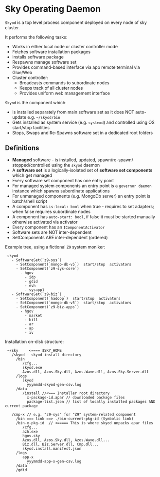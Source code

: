 ﻿# Sky Operating Daemon

`Skyod` is a top level process component deployed on every node of sky cluster.

It performs the following tasks:
- Works in either local node or cluster controller mode
- Fetches software installation packages
- Installs software package
- Respawns manage software set
- Provides command-based interface via app remote terminal via Glue/Web
- Cluster controller:
  - Broadcasts commands to subordinate nodes
  - Keeps track of all cluster nodes
  - Provides uniform web management interface

 `Skyod` is the component which:
 - Is installed separately from main software set as it does NOT auto-update e.g. `~/skyod/bin`
 - Gets installed as system service (e.g. `systemd`) and controlled using OS start/stop facilities
 - Stops, Swaps and Re-Spawns software set in a dedicated root folders

## Definitions
* **Managed** software - is installed, updated, spawn/re-spawn/ stopped/controlled using the `skyod` daemon
* A **software set** is a logically-isolated set of **software set components** which get managed
* Every software set component has one entry point
* For managed system components an entry point is a `governor daemon` instance which spawns subordinate applications
* For unmanaged components (e.g. MongoDb server) an entry point is batch/shell script
* A component has `is-local: bool` when true - requires to set adapters; when false requires subordinate nodes
* A component has `auto-start: bool`, if false it must be started manually otherwise activated via activator
* Every component has an `IComponentActivator`
* Software sets are NOT inter-dependent
* SetComponents ARE inter-dependent (ordered)

Example tree, using a fictional `Z9` system moniker:
```
 skyod
   - SoftwareSet(`z9-sys`)
     - SetComponent(`mongo-db-v5`)  start/stop  activators
     - SetComponent(`z9-sys-core`)
       - hgov
         - idp
         - gdid
         - evh
         - sysapp1
   - SoftwareSet(`z9-biz`)
     - SetComponent(`hadoop`)  start/stop  activators
     - SetComponent(`mongo-db-v5`)  start/stop  activators
     - SetComponent(`z9-biz-apps`)
       - hgov
         - market
         - bill
         - ar
         - ap
         - iv
```

Installation on-disk structure:
```
 ~/sky     <==== $SKY_HOME
   /skyod - skyod install directory
     /bin
        /cfg...
        skyod.exe
        Azos.dll, Azos.Sky.dll, Azos.Wave.dll, Azos.Sky.Server.dll
     /logs
        skyod
          yyymmdd-skyod-gen-csv.log
     /data
        /install //<=== Installer root directory
          x-package-id.apar // downloaded package files
          package-list.json // list of locally installed packages AND current package

   /cmp-x // e.g. "z9-sys" for "Z9" system-related component
     /bin === link ==> ./bin-current-pkg-id (Symbolic link)
     /bin-x-pkg-id  // <===== This is where skyod unpacks apar files
        /cfg...
        azh.exe
        hgov.sky
        Azos.dll, Azos.Sky.dll, Azos.Wave.dll...
        Biz.dll, Biz.Server.dll, Cmp.dll...
        skyod.install.manifest.json 
     /logs
        app-x
          yyymmdd-app-x-gen-csv.log
     /data
     /gdid
```


